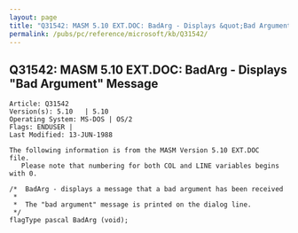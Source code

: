 ```yaml
---
layout: page
title: "Q31542: MASM 5.10 EXT.DOC: BadArg - Displays &quot;Bad Argument&quot; Message"
permalink: /pubs/pc/reference/microsoft/kb/Q31542/
---
```


## Q31542: MASM 5.10 EXT.DOC: BadArg - Displays &quot;Bad Argument&quot; Message

	Article: Q31542
	Version(s): 5.10   | 5.10
	Operating System: MS-DOS | OS/2
	Flags: ENDUSER |
	Last Modified: 13-JUN-1988
	
	The following information is from the MASM Version 5.10 EXT.DOC
	file.
	   Please note that numbering for both COL and LINE variables begins
	with 0.
	
	/*  BadArg - displays a message that a bad argument has been received
	 *
	 *  The "bad argument" message is printed on the dialog line.
	 */
	flagType pascal BadArg (void);
